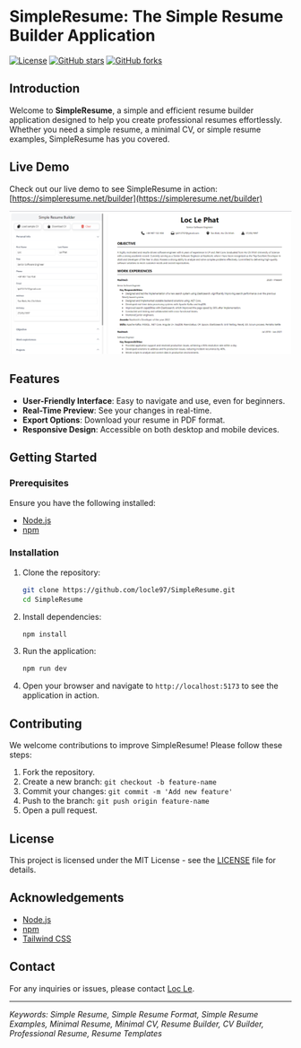 # SimpleResume: The Simple Resume Builder Application

[![License](https://img.shields.io/github/license/locle97/SimpleResume)](LICENSE)
[![GitHub stars](https://img.shields.io/github/stars/locle97/SimpleResume)](https://github.com/locle97/SimpleResume/stargazers)
[![GitHub forks](https://img.shields.io/github/forks/locle97/SimpleResume)](https://github.com/locle97/SimpleResume/network)

## Introduction

Welcome to **SimpleResume**, a simple and efficient resume builder application designed to help you create professional resumes effortlessly. Whether you need a simple resume, a minimal CV, or simple resume examples, SimpleResume has you covered.

## Live Demo

Check out our live demo to see SimpleResume in action: [https://simpleresume.net/builder](https://simpleresume.net/builder)

![Simple resume screenshot](./docs/simple-resume-builder.png)

## Features

- **User-Friendly Interface**: Easy to navigate and use, even for beginners.
- **Real-Time Preview**: See your changes in real-time.
- **Export Options**: Download your resume in PDF format.
- **Responsive Design**: Accessible on both desktop and mobile devices.

## Getting Started

### Prerequisites

Ensure you have the following installed:

- [Node.js](https://nodejs.org/)
- [npm](https://www.npmjs.com/)

### Installation

1. Clone the repository:
    ```bash
    git clone https://github.com/locle97/SimpleResume.git
    cd SimpleResume
    ```

2. Install dependencies:
    ```bash
    npm install
    ```

3. Run the application:
    ```bash
    npm run dev
    ```

4. Open your browser and navigate to `http://localhost:5173` to see the application in action.

## Contributing

We welcome contributions to improve SimpleResume! Please follow these steps:

1. Fork the repository.
2. Create a new branch: `git checkout -b feature-name`
3. Commit your changes: `git commit -m 'Add new feature'`
4. Push to the branch: `git push origin feature-name`
5. Open a pull request.

## License

This project is licensed under the MIT License - see the [LICENSE](LICENSE) file for details.

## Acknowledgements

- [Node.js](https://nodejs.org/)
- [npm](https://www.npmjs.com/)
- [Tailwind CSS](https://tailwindcss.com/)

## Contact

For any inquiries or issues, please contact [Loc Le](mailto:lpl212757@gmail.com).

---

*Keywords: Simple Resume, Simple Resume Format, Simple Resume Examples, Minimal Resume, Minimal CV, Resume Builder, CV Builder, Professional Resume, Resume Templates*

